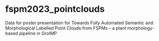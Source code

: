 # fspm2023_pointclouds
Data for poster presentation for Towards Fully Automated Semantic and Morphological Labelled Point Clouds from FSPMs  – a plant morphology-based pipeline in GroIMP
